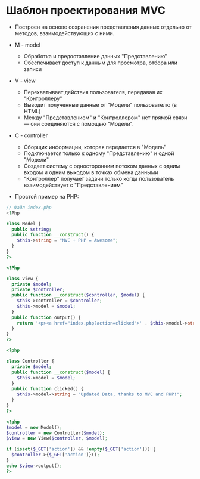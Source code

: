 # Шаблон проектирования MVC
* Построен на основе сохранения представления данных отдельно от методов, взаимодействующих с ними.
* M - model
  * Обработка и предоставление данных "Представлению"
  * Обеспечивает доступ к данным для просмотра, отбора или записи
* V - view
  * Перехватывает действия пользователя, передавая их "Контроллеру"
  * Выводит полученные данные от "Модели" пользователю (в HTML)
  * Между "Представлением" и "Контроллером" нет прямой связи — они соединяются с помощью "Модели".
* C - controller
  * Сборщик информации, которая передается в "Модель"
  * Подключается только к одному "Представлению" и одной "Модели"
  * Создает систему с односторонним потоком данных с одним входом и одним выходом в точках обмена данными
  * "Контроллер" получает задачи только когда пользователь взаимодействует с "Представлением"

* Простой пример на PHP:
```php
// Файл index.php
<?Php

class Model {
  public $string;
  public function __construct() {
    $this->string = "MVC + PHP = Awesome";
  }
}
?>

<?Php

class View {
  private $model;
  private $controller;
  public function __construct($controller, $model) {
    $this->controller = $controller;
    $this->model = $model;
  }
  public function output() {
    return '<p><a href="index.php?action=clicked">' . $this->model->string . "</a></p>";
  }
}
?>

<?php

class Controller {
  private $model;
  public function __construct($model) {
    $this->model = $model;
  }
  public function clicked() {
    $this->model->string = "Updated Data, thanks to MVC and PHP!";
  }
}
?>

<?php
$model = new Model();
$controller = new Controller($model);
$view = new View($controller, $model);

if (isset($_GET['action']) && !empty($_GET['action'])) {
  $controller->{$_GET['action']}();
}
echo $view->output();
?>
```